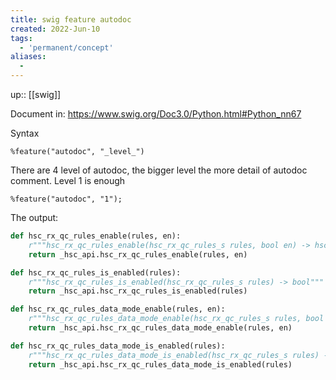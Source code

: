 ```yaml
---
title: swig feature autodoc
created: 2022-Jun-10
tags:
  - 'permanent/concept'
aliases:
  -
---
```

up:: [[swig]]

Document in:
https://www.swig.org/Doc3.0/Python.html#Python_nn67

Syntax
```swig
%feature("autodoc", "_level_")
```

There are 4 level of autodoc, the bigger level the more detail of autodoc comment. Level 1 is enough
```swig
%feature("autodoc", "1");
```

The output:
```python
def hsc_rx_qc_rules_enable(rules, en):
    r"""hsc_rx_qc_rules_enable(hsc_rx_qc_rules_s rules, bool en) -> hsc_status_t"""
    return _hsc_api.hsc_rx_qc_rules_enable(rules, en)

def hsc_rx_qc_rules_is_enabled(rules):
    r"""hsc_rx_qc_rules_is_enabled(hsc_rx_qc_rules_s rules) -> bool"""
    return _hsc_api.hsc_rx_qc_rules_is_enabled(rules)

def hsc_rx_qc_rules_data_mode_enable(rules, en):
    r"""hsc_rx_qc_rules_data_mode_enable(hsc_rx_qc_rules_s rules, bool en) -> hsc_status_t"""
    return _hsc_api.hsc_rx_qc_rules_data_mode_enable(rules, en)

def hsc_rx_qc_rules_data_mode_is_enabled(rules):
    r"""hsc_rx_qc_rules_data_mode_is_enabled(hsc_rx_qc_rules_s rules) -> bool"""
    return _hsc_api.hsc_rx_qc_rules_data_mode_is_enabled(rules)
```






